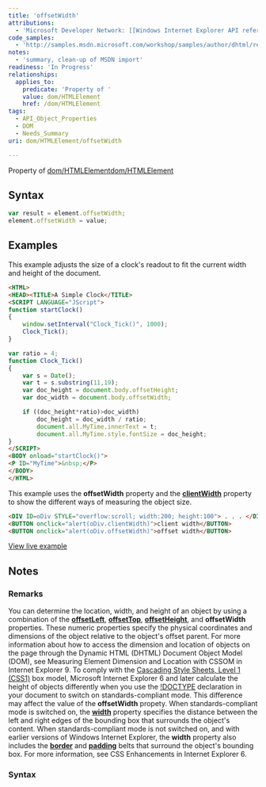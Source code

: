 ```yaml
---
title: 'offsetWidth'
attributions:
  - 'Microsoft Developer Network: [[Windows Internet Explorer API reference](http://msdn.microsoft.com/en-us/library/ie/hh828809%28v=vs.85%29.aspx) Article]'
code_samples:
  - 'http://samples.msdn.microsoft.com/workshop/samples/author/dhtml/refs/offsetWidth.htm'
notes:
  - 'summary, clean-up of MSDN import'
readiness: 'In Progress'
relationships:
  applies_to:
    predicate: 'Property of '
    value: dom/HTMLElement
    href: /dom/HTMLElement
tags:
  - API_Object_Properties
  - DOM
  - Needs_Summary
uri: dom/HTMLElement/offsetWidth

---
```

Property of [dom/HTMLElement](/dom/HTMLElement)[dom/HTMLElement](/dom/HTMLElement)

## Syntax

``` js
var result = element.offsetWidth;
element.offsetWidth = value;
```

## Examples

This example adjusts the size of a clock's readout to fit the current width and height of the document.

``` html
<HTML>
<HEAD><TITLE>A Simple Clock</TITLE>
<SCRIPT LANGUAGE="JScript">
function startClock()
{
    window.setInterval("Clock_Tick()", 1000);
    Clock_Tick();
}

var ratio = 4;
function Clock_Tick()
{
    var s = Date();
    var t = s.substring(11,19);
    var doc_height = document.body.offsetHeight;
    var doc_width = document.body.offsetWidth;

    if ((doc_height*ratio)>doc_width)
        doc_height = doc_width / ratio;
        document.all.MyTime.innerText = t;
        document.all.MyTime.style.fontSize = doc_height;
}
</SCRIPT>
<BODY onload="startClock()">
<P ID="MyTime">&nbsp;</P>
</BODY>
</HTML>
```

This example uses the **offsetWidth** property and the [**clientWidth**](/dom/HTMLElement/clientWidth) property to show the different ways of measuring the object size.

``` html
<DIV ID=oDiv STYLE="overflow:scroll; width:200; height:100"> . . . </DIV>
<BUTTON onclick="alert(oDiv.clientWidth)">client width</BUTTON>
<BUTTON onclick="alert(oDiv.offsetWidth)">offset width</BUTTON>
```

[View live example](http://samples.msdn.microsoft.com/workshop/samples/author/dhtml/refs/offsetWidth.htm)

## Notes

### Remarks

You can determine the location, width, and height of an object by using a combination of the [**offsetLeft**](/dom/HTMLElement/offsetLeft), [**offsetTop**](/dom/HTMLElement/offsetTop), [**offsetHeight**](/dom/HTMLElement/offsetHeight), and **offsetWidth** properties. These numeric properties specify the physical coordinates and dimensions of the object relative to the object's offset parent. For more information about how to access the dimension and location of objects on the page through the Dynamic HTML (DHTML) Document Object Model (DOM), see Measuring Element Dimension and Location with CSSOM in Internet Explorer 9. To comply with the [Cascading Style Sheets, Level 1 (CSS1)](http://go.microsoft.com/fwlink/p/?linkid=203774) box model, Microsoft Internet Explorer 6 and later calculate the height of objects differently when you use the [!DOCTYPE](/html/elements/!DOCTYPE) declaration in your document to switch on standards-compliant mode. This difference may affect the value of the **offsetWidth** propety. When standards-compliant mode is switched on, the [**width**](/css/properties/width) property specifies the distance between the left and right edges of the bounding box that surrounds the object's content. When standards-compliant mode is not switched on, and with earlier versions of Windows Internet Explorer, the **width** property also includes the [**border**](/css/properties/border) and [**padding**](/css/properties/padding) belts that surround the object's bounding box. For more information, see CSS Enhancements in Internet Explorer 6.

### Syntax
